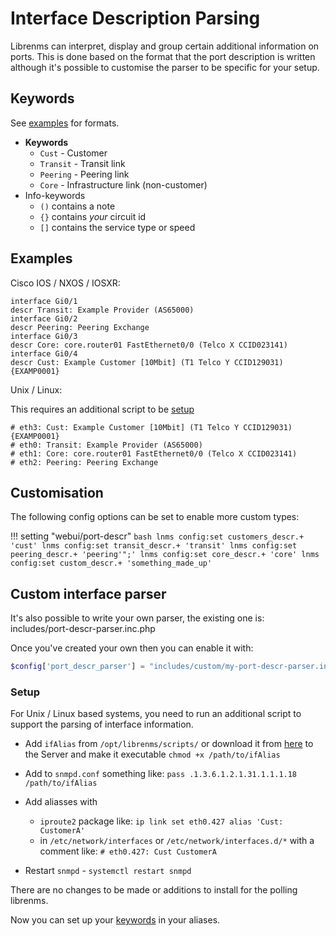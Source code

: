 # Interface Description Parsing

Librenms can interpret, display and group certain additional information on ports.
This is done based on the format that the port description is written
although it's possible  to customise the parser to be specific for your setup.

## Keywords

See [examples](#examples) for formats.

- **Keywords**
  - `Cust`    - Customer
  - `Transit` - Transit link
  - `Peering` - Peering link
  - `Core`    - Infrastructure link (non-customer)
- Info-keywords
  - `()` contains a note
  - `{}` contains *your* circuit id
  - `[]` contains the service type or speed

## Examples

Cisco IOS / NXOS / IOSXR:

```text
interface Gi0/1
descr Transit: Example Provider (AS65000)
interface Gi0/2
descr Peering: Peering Exchange
interface Gi0/3
descr Core: core.router01 FastEthernet0/0 (Telco X CCID023141)
interface Gi0/4
descr Cust: Example Customer [10Mbit] (T1 Telco Y CCID129031) {EXAMP0001}
```

Unix / Linux:

This requires an additional script to be [setup](#setup)

```text
# eth3: Cust: Example Customer [10Mbit] (T1 Telco Y CCID129031) {EXAMP0001}
# eth0: Transit: Example Provider (AS65000)
# eth1: Core: core.router01 FastEthernet0/0 (Telco X CCID023141)
# eth2: Peering: Peering Exchange
```

## Customisation

The following config options can be set to enable more custom types:

!!! setting "webui/port-descr"
    ```bash
    lnms config:set customers_descr.+ 'cust'
    lnms config:set transit_descr.+ 'transit'
    lnms config:set peering_descr.+ 'peering'";'
    lnms config:set core_descr.+ 'core'
    lnms config:set custom_descr.+ 'something_made_up'
    ```

## Custom interface parser

It's also possible to write your own parser, the existing one is: includes/port-descr-parser.inc.php

Once you've created your own then you can enable it with:

```php
$config['port_descr_parser'] = "includes/custom/my-port-descr-parser.inc.php";
```

### Setup

For Unix / Linux based systems, you need to run an additional script
to support the parsing of interface information.

- Add `ifAlias` from `/opt/librenms/scripts/` or download it from
  [here](https://github.com/librenms/librenms/blob/master/scripts/ifAlias)
  to the Server and make it executable `chmod +x /path/to/ifAlias`
- Add to `snmpd.conf` something like:
    ``pass .1.3.6.1.2.1.31.1.1.1.18 /path/to/ifAlias``
- Add aliasses with
  - `iproute2` package like:
    ``ip link set eth0.427 alias 'Cust: CustomerA'``
  - in `/etc/network/interfaces` or `/etc/network/interfaces.d/*` with a comment like:
    ``# eth0.427: Cust CustomerA``

- Restart `snmpd` - `systemctl restart snmpd`

There are no changes to be made or additions to install for the polling librenms.

Now you can set up your [keywords](#keywords) in your aliases.
